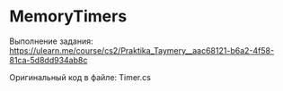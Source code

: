 # MemoryTimers
Выполнение задания: https://ulearn.me/course/cs2/Praktika_Taymery__aac68121-b6a2-4f58-81ca-5d8dd934ab8c

Оригинальный код в файле: Timer.cs
